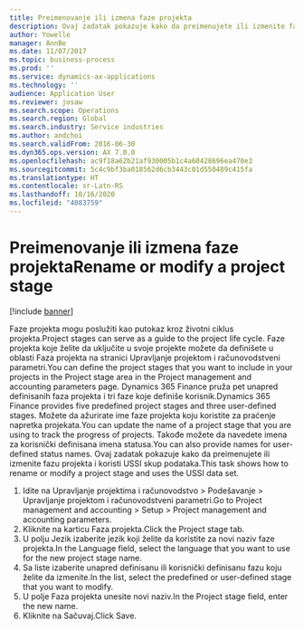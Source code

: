 ```yaml
---
title: Preimenovanje ili izmena faze projekta
description: Ovaj zadatak pokazuje kako da preimenujete ili izmenite fazu projekta.
author: Yowelle
manager: AnnBe
ms.date: 11/07/2017
ms.topic: business-process
ms.prod: ''
ms.service: dynamics-ax-applications
ms.technology: ''
audience: Application User
ms.reviewer: josaw
ms.search.scope: Operations
ms.search.region: Global
ms.search.industry: Service industries
ms.author: andchoi
ms.search.validFrom: 2016-06-30
ms.dyn365.ops.version: AX 7.0.0
ms.openlocfilehash: ac9f18a62b21af930005b1c4a60428696ea470e3
ms.sourcegitcommit: 5c4c9bf3ba018562d6cb3443c01d550489c415fa
ms.translationtype: HT
ms.contentlocale: sr-Latn-RS
ms.lasthandoff: 10/16/2020
ms.locfileid: "4083759"
---
```

# <a name="rename-or-modify-a-project-stage"></a><span data-ttu-id="241ee-103">Preimenovanje ili izmena faze projekta</span><span class="sxs-lookup"><span data-stu-id="241ee-103">Rename or modify a project stage</span></span>

[!include [banner](../../includes/banner.md)]

<span data-ttu-id="241ee-104">Faze projekta mogu poslužiti kao putokaz kroz životni ciklus projekta.</span><span class="sxs-lookup"><span data-stu-id="241ee-104">Project stages can serve as a guide to the project life cycle.</span></span> <span data-ttu-id="241ee-105">Faze projekta koje želite da uključite u svoje projekte možete da definišete u oblasti Faza projekta na stranici Upravljanje projektom i računovodstveni parametri.</span><span class="sxs-lookup"><span data-stu-id="241ee-105">You can define the project stages that you want to include in your projects in the Project stage area in the Project management and accounting parameters page.</span></span> <span data-ttu-id="241ee-106">Dynamics 365 Finance pruža pet unapred definisanih faza projekta i tri faze koje definiše korisnik.</span><span class="sxs-lookup"><span data-stu-id="241ee-106">Dynamics 365 Finance provides five predefined project stages and three user-defined stages.</span></span> <span data-ttu-id="241ee-107">Možete da ažurirate ime faze projekta koju koristite za praćenje napretka projekata.</span><span class="sxs-lookup"><span data-stu-id="241ee-107">You can update the name of a project stage that you are using to track the progress of projects.</span></span> <span data-ttu-id="241ee-108">Takođe možete da navedete imena za korisnički definisana imena statusa.</span><span class="sxs-lookup"><span data-stu-id="241ee-108">You can also provide names for user-defined status names.</span></span> <span data-ttu-id="241ee-109">Ovaj zadatak pokazuje kako da preimenujete ili izmenite fazu projekta i koristi USSI skup podataka.</span><span class="sxs-lookup"><span data-stu-id="241ee-109">This task shows how to rename or modify a project stage and uses the USSI data set.</span></span>

1. <span data-ttu-id="241ee-110">Idite na Upravljanje projektima i računovodstvo > Podešavanje > Upravljanje projektom i računovodstveni parametri.</span><span class="sxs-lookup"><span data-stu-id="241ee-110">Go to Project management and accounting > Setup > Project management and accounting parameters.</span></span>
2. <span data-ttu-id="241ee-111">Kliknite na karticu Faza projekta.</span><span class="sxs-lookup"><span data-stu-id="241ee-111">Click the Project stage tab.</span></span>
3. <span data-ttu-id="241ee-112">U polju Jezik izaberite jezik koji želite da koristite za novi naziv faze projekta.</span><span class="sxs-lookup"><span data-stu-id="241ee-112">In the Language field, select the language that you want to use for the new project stage name.</span></span>
4. <span data-ttu-id="241ee-113">Sa liste izaberite unapred definisanu ili korisnički definisanu fazu koju želite da izmenite.</span><span class="sxs-lookup"><span data-stu-id="241ee-113">In the list, select the predefined or user-defined stage that you want to modify.</span></span> 
5. <span data-ttu-id="241ee-114">U polje Faza projekta unesite novi naziv.</span><span class="sxs-lookup"><span data-stu-id="241ee-114">In the Project stage field, enter the new name.</span></span>
6. <span data-ttu-id="241ee-115">Kliknite na Sačuvaj.</span><span class="sxs-lookup"><span data-stu-id="241ee-115">Click Save.</span></span>
